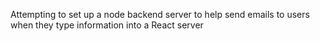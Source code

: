 Attempting to set up a node backend server to help send emails to users when they type information into a React server


